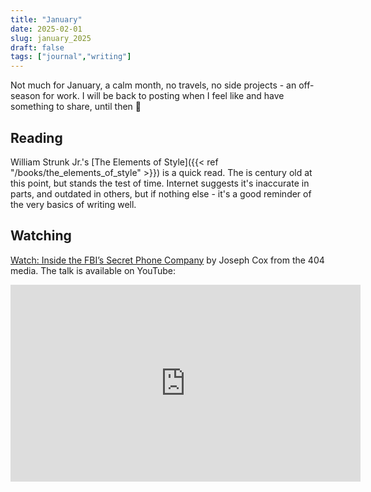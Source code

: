 ```yaml
---
title: "January"
date: 2025-02-01
slug: january_2025
draft: false
tags: ["journal","writing"]
---
```


Not much for January, a calm month, no travels, no side projects - an off-season for work. I will be back to posting when I feel like and have something to share, until then 👋

## Reading

William Strunk Jr.'s [The Elements of Style]({{< ref "/books/the_elements_of_style" >}}) is a quick read. The is century old at this point, but stands the test of time. Internet suggests it's inaccurate in parts, and outdated in others, but if nothing else - it's a good reminder of the very basics of writing well.

## Watching

[Watch: Inside the FBI’s Secret Phone Company](https://www.404media.co/watch-inside-the-fbis-secret-phone-company/) by Joseph Cox from the 404 media. The talk is available on YouTube:

<iframe width="560" height="315" src="https://www.youtube-nocookie.com/embed/uFyk5UOyNqI?si=1aXEZEcg8tHOfjSn" title="YouTube video player" frameborder="0" allow="accelerometer; autoplay; clipboard-write; encrypted-media; gyroscope; picture-in-picture; web-share" referrerpolicy="strict-origin-when-cross-origin" allowfullscreen></iframe>
